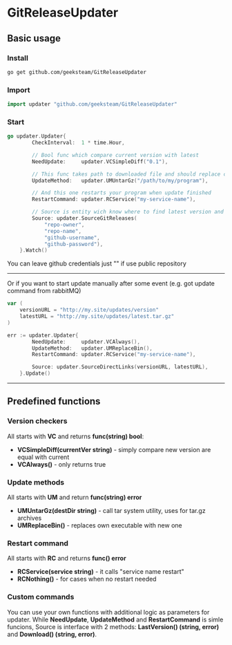 # GitReleaseUpdater

## Basic usage

### Install

```bash
go get github.com/geeksteam/GitReleaseUpdater
```

### Import

```go
import updater "github.com/geeksteam/GitReleaseUpdater"
```

### Start

```go
go updater.Updater{
		CheckInterval:  1 * time.Hour,

		// Bool func which compare current version with latest
		NeedUpdate:     updater.VCSimpleDiff("0.1"),

		// This func takes path to downloaded file and should replace current program files
		UpdateMethod:   updater.UMUntarGz("/path/to/my/program"),

		// And this one restarts your program when update finished
		RestartCommand: updater.RCService("my-service-name"),

		// Source is entity wich know where to find latest version and how download it
		Source: updater.SourceGitReleases(
			"repo-owner",
			"repo-name",
			"github-username",
			"github-password"),
	}.Watch()
```
You can leave github credentials just "" if use public repository 

---

Or if you want to start update manually after some event (e.g. got update command from rabbitMQ)

```go
var (
	versionURL = "http://my.site/updates/version"
	latestURL = "http://my.site/updates/latest.tar.gz"
)

err := updater.Updater{
		NeedUpdate:     updater.VCAlways(),
		UpdateMethod:   updater.UMReplaceBin(),
		RestartCommand: updater.RCService("my-service-name"),

		Source: updater.SourceDirectLinks(versionURL, latestURL),
	}.Update()
```

---

## Predefined functions
### Version checkers
All starts with **VC** and returns **func(string) bool**: 

* **VCSimpleDiff(currentVer string)** - simply compare new version are equal with current
* **VCAlways()** - only returns true

### Update methods
All starts with **UM** and return **func(string) error**
* **UMUntarGz(destDir string)** - call tar system utility, uses for tar.gz archives
* **UMReplaceBin()** - replaces own executable with new one

### Restart command
All starts with **RC** and returns **func() error**
* **RCService(service string)** - it calls "service name restart"
* **RCNothing()** - for cases when no restart needed

### Custom commands
You can use your own functions with additional logic as parameters for updater.
While **NeedUpdate**, **UpdateMethod** and **RestartCommand** is simle funcions, 
Source is interface with 2 methods: **LastVersion() (string, error)** and **Download() (string, error)**. 